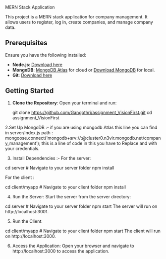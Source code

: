 MERN Stack Application

This project is a MERN stack application for company management. It allows users to register, log in, create companies, and manage company data.

## Prerequisites

Ensure you have the following installed:

- **Node.js**: [Download here](https://nodejs.org/)
- **MongoDB**: [MongoDB Atlas](https://www.mongodb.com/cloud/atlas) for cloud or [Download MongoDB](https://www.mongodb.com/try/download/community) for local.
- **Git**: [Download here](https://git-scm.com/)

## Getting Started

1. **Clone the Repository**:
   Open your terminal and run:
   
   git clone https://github.com/Gangothri/assignment_VisionFirst.git
   cd assignment_VisionFirst
   
2.Set Up MongoDB :-
if you are using mongodb Atlas
this line you can find in server/index.js path :
 mongoose.connect('mongodb+srv://<username>:<password>@cluster0.n3vir.mongodb.net/company_management');
 this is a line of code in this you have to Replace <username> and <password> with your credentials.

3. Install Dependencies :-
   For the server:
   
cd server  # Navigate to your server folder
npm install

For the client :

cd client/myapp  # Navigate to your client folder
npm install

4. Run the Server: Start the server from the server directory:
   
cd server  # Navigate to your server folder
npm start
The server will run on http://localhost:3001.

5. Run the Client:

cd client/myapp  # Navigate to your client folder
npm start
The client will run on http://localhost:3000.

6. Access the Application: Open your browser and navigate to http://localhost:3000 to access the application.
